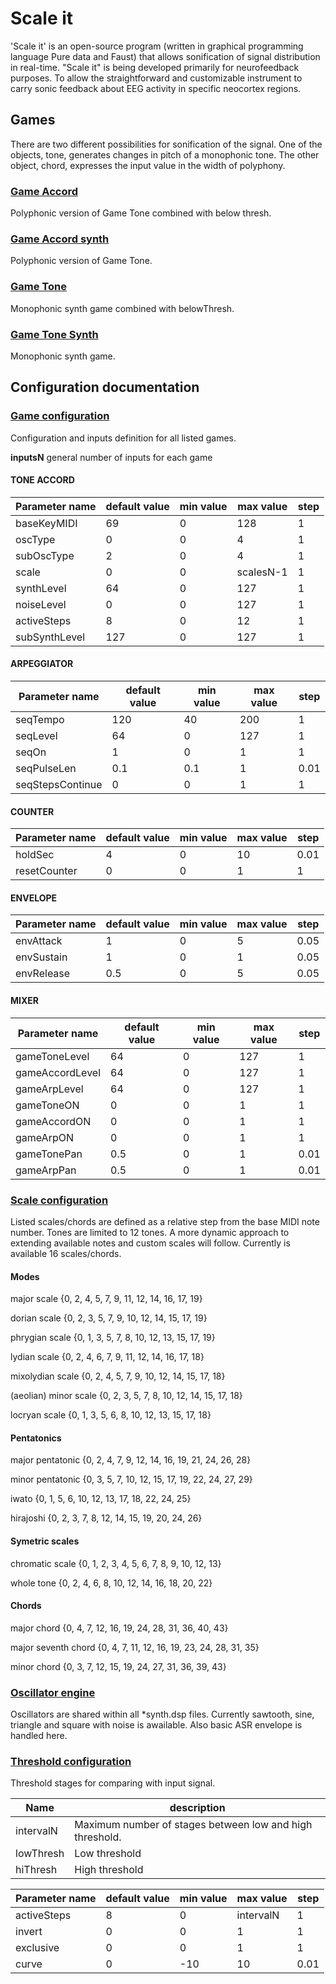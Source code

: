 # Scale it

'Scale it' is an open-source program (written in graphical programming language Pure data and Faust) that allows sonification of signal distribution in real-time. "Scale it" is being developed primarily for neurofeedback purposes. To allow the straightforward and customizable instrument to carry sonic feedback about EEG activity in specific neocortex regions.

## Games

There are two different possibilities for sonification of the signal. One of the objects, tone, generates changes in pitch of a monophonic tone. The other object, chord, expresses the input value in the width of polyphony.

<!--transcribe-->

### [Game Accord](gameAccord.dsp)
Polyphonic version of Game Tone combined with below thresh.

### [Game Accord synth](gameAccordSynth.dsp)
Polyphonic version of Game Tone.

### [Game Tone](gameTone.dsp)
Monophonic synth game combined with belowThresh.

### [Game Tone Synth](gameToneSynth.dsp)
Monophonic synth game.

<!--/transcribe-->

## Configuration documentation

<!--transcribe-->

### [Game configuration](libs/gameConfig.lib)
Configuration and inputs definition for all listed games.

**inputsN** general number of inputs for each game

#### TONE ACCORD
| Parameter name | default value | min value | max value | step |
| --- | --- | --- | --- | --- |
|baseKeyMIDI|69|0|128|1|
|oscType|0|0|4|1|
|subOscType|2|0|4|1|
|scale|0|0|scalesN-1|1|
|synthLevel|64|0|127|1|
|noiseLevel|0|0|127|1|
|activeSteps|8|0|12|1|
|subSynthLevel|127|0|127|1|

#### ARPEGGIATOR
| Parameter name | default value | min value | max value | step |
| --- | --- | --- | --- | --- |
|seqTempo|120|40|200|1|
|seqLevel|64|0|127|1|
|seqOn|1|0|1|1|
|seqPulseLen|0.1|0.1|1|0.01|
|seqStepsContinue|0|0|1|1|

#### COUNTER
| Parameter name | default value | min value | max value | step |
| --- | --- | --- | --- | --- |
|holdSec|4|0|10|0.01|
|resetCounter|0|0|1|1|

#### ENVELOPE 
| Parameter name | default value | min value | max value | step |
| --- | --- | --- | --- | --- |
|envAttack|1|0|5|0.05|
|envSustain|1|0|1|0.05|
|envRelease|0.5|0|5|0.05|

#### MIXER
| Parameter name | default value | min value | max value | step |
| --- | --- | --- | --- | --- |
|gameToneLevel|64|0|127|1|
|gameAccordLevel|64|0|127|1|
|gameArpLevel|64|0|127|1|
|gameToneON|0|0|1|1|
|gameAccordON|0|0|1|1|
|gameArpON|0|0|1|1|
|gameTonePan|0.5|0|1|0.01|
|gameArpPan|0.5|0|1|0.01|

### [Scale configuration](libs/scaleEngine.lib)
Listed scales/chords are defined as a relative step from the base MIDI note number. Tones are limited to 12 tones. A more dynamic approach to extending available notes and custom scales will follow. Currently is available 16 scales/chords.

#### Modes
major scale
{0, 2, 4, 5, 7, 9, 11, 12, 14, 16, 17, 19}

dorian scale {0, 2, 3, 5, 7, 9, 10, 12, 14, 15, 17, 19}

phrygian scale {0, 1, 3, 5, 7, 8, 10, 12, 13, 15, 17, 19}

lydian scale {0, 2, 4, 6, 7, 9, 11, 12, 14, 16, 17, 18}

mixolydian scale {0, 2, 4, 5, 7, 9, 10, 12, 14, 15, 17, 18}

(aeolian) minor scale {0, 2, 3, 5, 7, 8, 10, 12, 14, 15, 17, 18}

locryan scale {0, 1, 3, 5, 6, 8, 10, 12, 13, 15, 17, 18}

#### Pentatonics
major pentatonic {0, 2, 4, 7, 9, 12, 14, 16, 19, 21, 24, 26, 28}

minor pentatonic {0, 3, 5, 7, 10, 12, 15, 17, 19, 22, 24, 27, 29}

iwato {0, 1, 5, 6, 10, 12, 13, 17, 18, 22, 24, 25}

hirajoshi {0, 2, 3, 7, 8, 12, 14, 15, 19, 20, 24, 26}

#### Symetric scales
chromatic scale {0, 1, 2, 3, 4, 5, 6, 7, 8, 9, 10, 12, 13}

whole tone {0, 2, 4, 6, 8, 10, 12, 14, 16, 18, 20, 22}

#### Chords
major chord {0, 4, 7, 12, 16, 19, 24, 28, 31, 36, 40, 43}

major seventh chord {0, 4, 7, 11, 12, 16, 19, 23, 24, 28, 31, 35}

minor chord {0, 3, 7, 12, 15, 19, 24, 27, 31, 36, 39, 43}

### [Oscillator engine](libs/synthEngine.lib)
Oscillators are shared within all *synth.dsp files. Currently sawtooth, sine, triangle and square with noise is awailable. Also basic ASR envelope is handled here.

### [Threshold configuration](libs/threshConfig.lib)
Threshold stages for comparing with input signal.

|Name | description |
| -- | -- |
|intervalN|Maximum number of stages between low and high threshold.|
|lowThresh |Low threshold |
|hiThresh |High threshold |

| Parameter name | default value | min value | max value | step |
| --- | --- | --- | --- | --- |
|activeSteps|8|0|intervalN|1|
|invert|0|0|1|1|
|exclusive|0|0|1|1|
|curve|0|-10|10|0.01|

<!--/transcribe-->
